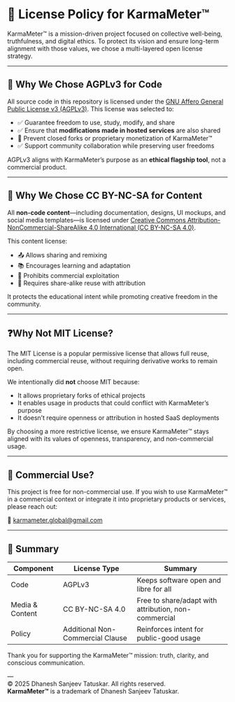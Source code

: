 # 📜 License Policy for KarmaMeter™

KarmaMeter™ is a mission-driven project focused on collective well-being, truthfulness, and digital ethics. To protect its vision and ensure long-term alignment with those values, we chose a multi-layered open license strategy.

---

## 🔐 Why We Chose AGPLv3 for Code

All source code in this repository is licensed under the [GNU Affero General Public License v3 (AGPLv3)](https://www.gnu.org/licenses/agpl-3.0.html). This license was selected to:

- ✅ Guarantee freedom to use, study, modify, and share  
- ✅ Ensure that **modifications made in hosted services** are also shared  
- 🚫 Prevent closed forks or proprietary monetization of KarmaMeter™  
- ✅ Support community collaboration while preserving user freedoms

AGPLv3 aligns with KarmaMeter’s purpose as an **ethical flagship tool**, not a commercial product.

---

## 🎨 Why We Chose CC BY-NC-SA for Content

All **non-code content**—including documentation, designs, UI mockups, and social media templates—is licensed under [Creative Commons Attribution-NonCommercial-ShareAlike 4.0 International (CC BY-NC-SA 4.0)](https://creativecommons.org/licenses/by-nc-sa/4.0/).

This content license:  
- 📤 Allows sharing and remixing  
- 📚 Encourages learning and adaptation  
- 🚫 Prohibits commercial exploitation  
- 🔁 Requires share-alike reuse with attribution  

It protects the educational intent while promoting creative freedom in the community.

---

## ❓Why Not MIT License?

The MIT License is a popular permissive license that allows full reuse, including commercial reuse, without requiring derivative works to remain open.

We intentionally did **not** choose MIT because:  
- It allows proprietary forks of ethical projects  
- It enables usage in products that could conflict with KarmaMeter’s purpose  
- It doesn’t require openness or attribution in hosted SaaS deployments

By choosing a more restrictive license, we ensure KarmaMeter™ stays aligned with its values of openness, transparency, and non-commercial usage.

---

## 💼 Commercial Use?

This project is free for non-commercial use. If you wish to use KarmaMeter™ in a commercial context or integrate it into proprietary products or services, please reach out:

📧 karmameter.global@gmail.com

---

## 🧭 Summary

| Component        | License Type                          | Summary                                                  |
|------------------|----------------------------------------|----------------------------------------------------------|
| Code             | AGPLv3                                 | Keeps software open and libre for all                    |
| Media & Content  | CC BY-NC-SA 4.0                        | Free to share/adapt with attribution, non-commercial     |
| Policy           | Additional Non-Commercial Clause       | Reinforces intent for public-good usage                  |

Thank you for supporting the KarmaMeter™ mission: truth, clarity, and conscious communication.

—  
© 2025 Dhanesh Sanjeev Tatuskar. All rights reserved.  
**KarmaMeter™** is a trademark of Dhanesh Sanjeev Tatuskar.
